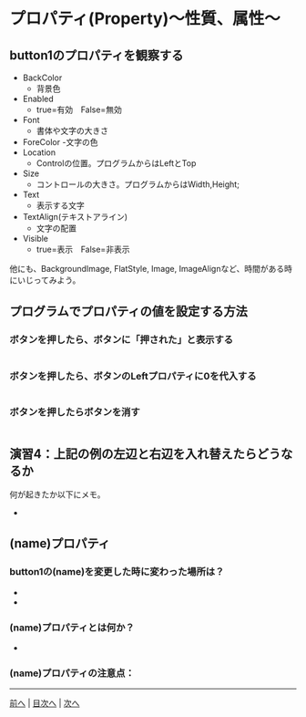 # プロパティ(Property)～性質、属性～

## button1のプロパティを観察する

- BackColor
  - 背景色
- Enabled
  - true=有効　False=無効
- Font
  - 書体や文字の大きさ
- ForeColor
  -文字の色
- Location
  - Controlの位置。プログラムからはLeftとTop
- Size
  - コントロールの大きさ。プログラムからはWidth,Height;
- Text
  - 表示する文字
- TextAlign(テキストアライン)
  - 文字の配置
- Visible
  -  true=表示　False=非表示

他にも、BackgroundImage, FlatStyle, Image, ImageAlignなど、時間がある時にいじってみよう。

## プログラムでプロパティの値を設定する方法
### ボタンを押したら、ボタンに「押された」と表示する

```cs
```

### ボタンを押したら、ボタンのLeftプロパティに0を代入する

```cs
```

### ボタンを押したらボタンを消す

```cs
```

## 演習4：上記の例の左辺と右辺を入れ替えたらどうなるか
何が起きたか以下にメモ。

-

## (name)プロパティ
### button1の(name)を変更した時に変わった場所は？
-
-

### (name)プロパティとは何か？
-

### (name)プロパティの注意点：


---

[前へ](03.md) | [目次へ](README.md#%E7%9B%AE%E6%AC%A1) | [次へ](05.md)
